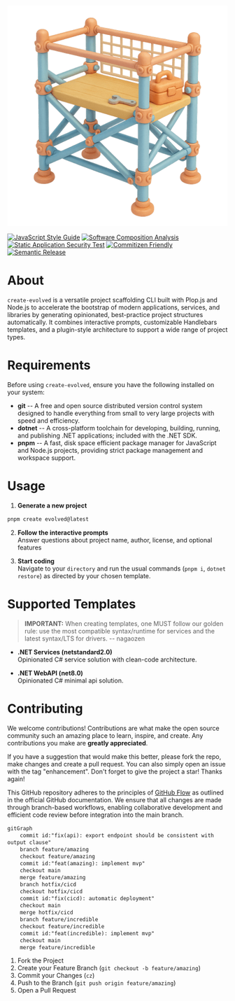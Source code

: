 <p align="center">
  <img src="https://github.com/nagaozen/create-evolved/blob/master/logomark.v2.png?raw=true" alt="create-evolved hero image" width="512" />
</p>

[![JavaScript Style Guide](https://img.shields.io/badge/code_style-standard-f7df1e.svg?style=for-the-badge&logo=standardjs)](https://standardjs.com)
[![Software Composition Analysis](https://img.shields.io/badge/sca_by-dependabot-025E8C.svg?style=for-the-badge&logo=dependabot)](https://github.com/features/security)
[![Static Application Security Test](https://img.shields.io/badge/sast_by-codeql-0f305f.svg?style=for-the-badge&logo=snyk)](https://codeql.github.com/)
[![Commitizen Friendly](https://img.shields.io/badge/commitizen-friendly-f05032.svg?style=for-the-badge&logo=git)](http://commitizen.github.io/cz-cli/)
[![Semantic Release](https://img.shields.io/badge/semantic-release-cb3837.svg?style=for-the-badge&logo=semantic-release)](https://semantic-release.gitbook.io/semantic-release/)

# About
`create-evolved` is a versatile project scaffolding CLI built with Plop.js and Node.js to accelerate the bootstrap of modern applications, services, and libraries by generating opinionated, best-practice project structures automatically. It combines interactive prompts, customizable Handlebars templates, and a plugin-style architecture to support a wide range of project types.

# Requirements
Before using `create-evolved`, ensure you have the following installed on your system:
* **git** -- A free and open source distributed version control system designed to handle everything from small to very large projects with speed and efficiency. 
* **dotnet** -- A cross-platform toolchain for developing, building, running, and publishing .NET applications; included with the .NET SDK.
* **pnpm** -- A fast, disk space efficient package manager for JavaScript and Node.js projects, providing strict package management and workspace support.

# Usage

1. **Generate a new project**

```sh
pnpm create evolved@latest
```

2. **Follow the interactive prompts**  
Answer questions about project name, author, license, and optional features

3. **Start coding**  
Navigate to your `directory` and run the usual commands (`pnpm i`, `dotnet restore`) as directed by your chosen template.

# Supported Templates

> **IMPORTANT:** When creating templates, one MUST follow our golden rule: use the most compatible syntax/runtime for services and the latest syntax/LTS for drivers. -- nagaozen

* **.NET Services (netstandard2.0)**  
Opinionated C# service solution with clean-code architecture.

* **.NET WebAPI (net8.0)**  
Opinionated C# minimal api solution.

# Contributing

We welcome contributions! Contributions are what make the open source community such an amazing place to learn, inspire, and create. Any contributions you make are **greatly appreciated**.

If you have a suggestion that would make this better, please fork the repo, make changes and create a pull request. You can also simply open an issue with the tag "enhancement". Don't forget to give the project a star! Thanks again!

This GitHub repository adheres to the principles of [GitHub Flow](https://docs.github.com/en/get-started/using-github/github-flow) as outlined in the official GitHub documentation. We ensure that all changes are made through branch-based workflows, enabling collaborative development and efficient code review before integration into the main branch.

```mermaid
gitGraph
    commit id:"fix(api): export endpoint should be consistent with output clause"
    branch feature/amazing
    checkout feature/amazing
    commit id:"feat(amazing): implement mvp"
    checkout main
    merge feature/amazing
    branch hotfix/cicd
    checkout hotfix/cicd
    commit id:"fix(cicd): automatic deployment"
    checkout main
    merge hotfix/cicd
    branch feature/incredible
    checkout feature/incredible
    commit id:"feat(incredible): implement mvp"
    checkout main
    merge feature/incredible
```

1. Fork the Project
1. Create your Feature Branch (`git checkout -b feature/amazing`)
1. Commit your Changes (`cz`)
1. Push to the Branch (`git push origin feature/amazing`)
1. Open a Pull Request